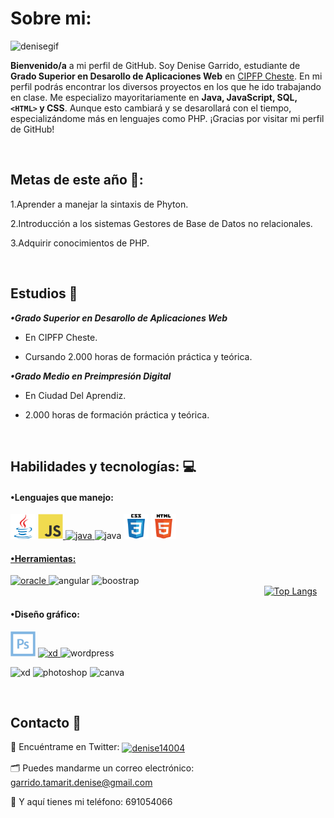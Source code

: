 # Sobre mi:

![denisegif](https://user-images.githubusercontent.com/131865422/234601760-68456885-b70d-4bf1-ab0b-22ae77b0584e.gif)


**Bienvenido/a** a mi perfil de GitHub. Soy Denise Garrido, estudiante de **Grado Superior en Desarollo de Aplicaciones Web** en [CIPFP Cheste](http://www.fpcheste.com/joomla/index.php/es/). En mi perfil podrás encontrar los diversos proyectos en los que he ido trabajando en clase. Me especializo mayoritariamente en **Java, JavaScript, SQL, `<HTML>` y CSS**. Aunque esto cambiará y se desarollará con el tiempo, especializándome más en lenguajes como PHP. ¡Gracias por visitar mi perfil de GitHub!

<br>

## Metas de este año 🦾:
1.Aprender a manejar la sintaxis de Phyton.

2.Introducción a los sistemas Gestores de Base de Datos no relacionales.

3.Adquirir conocimientos de PHP.

<br>

## Estudios :notebook:

  ***•Grado Superior en Desarollo de Aplicaciones Web***

- En CIPFP Cheste.

- Cursando 2.000 horas de formación práctica y teórica.


***•Grado Medio en Preimpresión Digital***
  
- En Ciudad Del Aprendiz.

- 2.000 horas de formación práctica y teórica.

<br>

## Habilidades y tecnologías: 💻

#### •Lenguajes que manejo:
<img src="https://raw.githubusercontent.com/devicons/devicon/master/icons/java/java-original.svg" alt="java" width="40" height="40"/> </a> <a href="https://developer.mozilla.org/en-US/docs/Web/JavaScript" target="_blank" rel="noreferrer"> <img src="https://raw.githubusercontent.com/devicons/devicon/master/icons/javascript/javascript-original.svg" alt="javascript" width="40" height="40"/> </a> <a href="https://www.oracle.com/" target="_blank" rel="noreferrer"> <img src="https://www.vectorlogo.zone/logos/php/php-ar21.svg" alt="java" width="70" height="40"/> </a> <img src="https://www.vectorlogo.zone/logos/typescriptlang/typescriptlang-icon.svg" alt="java" width="40" height="40"/> </a><img src="https://raw.githubusercontent.com/devicons/devicon/master/icons/css3/css3-original-wordmark.svg" alt="css3" width="40" height="40"/> </a> <a href="https://www.w3.org/html/" target="_blank" rel="noreferrer"> <img src="https://raw.githubusercontent.com/devicons/devicon/master/icons/html5/html5-original-wordmark.svg" alt="html5" width="40" height="40"/> </a> <a href="https://www.adobe.com/in/products/illustrator.html" target="_blank" rel="noreferrer">

#### •Herramientas:
<img src="https://sybyl.com/wp-content/uploads/2019/11/Oracle-Logo-For-Website-300x300.png" alt="oracle" width="50" height="50"/> </a> <img src="https://www.vectorlogo.zone/logos/angular/angular-icon.svg" alt="angular" width="40" height="40"/> </a> <img src="https://www.vectorlogo.zone/logos/getbootstrap/getbootstrap-icon.svg" alt="boostrap" width="40" height="40"/></a>&nbsp;&nbsp;&nbsp;&nbsp;&nbsp;&nbsp;&nbsp;&nbsp;&nbsp;&nbsp;&nbsp;&nbsp;&nbsp;&nbsp;&nbsp;&nbsp;&nbsp;&nbsp;&nbsp;&nbsp;&nbsp;&nbsp;&nbsp;&nbsp;&nbsp;&nbsp;&nbsp;&nbsp;&nbsp;&nbsp;&nbsp;&nbsp;&nbsp;&nbsp;&nbsp;&nbsp;&nbsp;&nbsp;&nbsp;&nbsp;&nbsp;&nbsp;&nbsp;&nbsp;&nbsp;&nbsp;&nbsp;&nbsp;&nbsp;&nbsp;&nbsp;&nbsp;&nbsp;&nbsp;&nbsp;&nbsp;&nbsp;&nbsp;&nbsp;&nbsp;&nbsp;&nbsp;&nbsp;&nbsp;&nbsp;&nbsp;&nbsp;&nbsp;&nbsp;&nbsp;&nbsp;&nbsp;&nbsp;&nbsp;&nbsp;&nbsp;&nbsp;&nbsp;&nbsp;&nbsp;&nbsp;&nbsp;&nbsp;&nbsp;&nbsp;&nbsp;&nbsp;&nbsp;&nbsp;&nbsp;&nbsp;&nbsp;&nbsp;&nbsp;&nbsp;&nbsp;&nbsp;&nbsp;&nbsp;&nbsp;&nbsp;&nbsp;
[![Top Langs](https://github-readme-stats.vercel.app/api/top-langs/?username=DeniseGarrido&layout=compact)](https://github.com/DeniseGarrido/github-readme-stats)

#### •Diseño gráfico:
<img src="https://raw.githubusercontent.com/devicons/devicon/master/icons/photoshop/photoshop-line.svg" alt="xd" width="40" height="40"/> </a>  <a href="https://www.adobe.com/products/xd.html" target="_blank" rel="noreferrer"> <img src="https://cdn4.iconfinder.com/data/icons/logos-and-brands/512/4_Indesign_Adobe_logo_logos-512.png" alt="xd" width="40" height="40"/> </a> <img src="https://www.vectorlogo.zone/logos/wordpress/wordpress-icon.svg" alt="wordpress" width="40" height="40"/> </a> <a href="https://www.adobe.com/products/xd.html" target="_blank" rel="noreferrer"> </a> 

<img src="https://hostore.com.uy/wp-content/uploads/2018/04/illustrator.png" alt="xd" width="40" height="40"/> </a> <img src="https://w7.pngwing.com/pngs/622/18/png-transparent-adobe-logo-logos-premier-pro-logos-and-brands-line-filled-icon.png" alt="photoshop" width="40" height="40"/> </a> <a href="https://www.adobe.com/products/xd.html" target="_blank" rel="noreferrer"> </a> <img src="https://www.vectorlogo.zone/logos/canva/canva-icon.svg" alt="canva" width="40" height="40"/> </a> <a href="https://www.adobe.com/products/xd.html" target="_blank" rel="noreferrer"> </a> 

<br>

## Contacto :speech_balloon:

🔎 Encuéntrame en Twitter: <a href="https://twitter.com/denise14004" target="blank"><img align="center" src="https://raw.githubusercontent.com/rahuldkjain/github-profile-readme-generator/master/src/images/icons/Social/twitter.svg" alt="denise14004" height="30" width="40" /></a>
</p>

🗂️ Puedes mandarme un correo electrónico: garrido.tamarit.denise@gmail.com

📱 Y aquí tienes mi teléfono: 691054066


<br>

